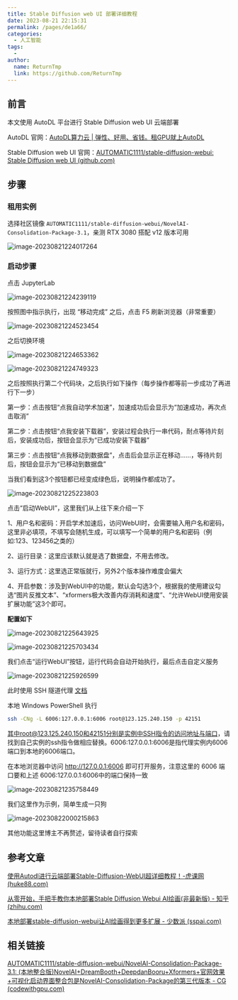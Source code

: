 ```yaml
---
title: Stable Diffusion web UI 部署详细教程
date: 2023-08-21 22:15:31
permalink: /pages/de1a66/
categories: 
  - 人工智能
tags:
  - 
author: 
  name: ReturnTmp
  link: https://github.com/ReturnTmp
---
```




## 前言

本文使用 AutoDL 平台进行 Stable Diffusion web UI 云端部署

AutoDL 官网：[AutoDL算力云 | 弹性、好用、省钱。租GPU就上AutoDL](https://www.autodl.com/home)

Stable Diffusion web UI 官网：[AUTOMATIC1111/stable-diffusion-webui: Stable Diffusion web UI (github.com)](https://github.com/AUTOMATIC1111/stable-diffusion-webui)

## 步骤

### 租用实例

选择社区镜像 `AUTOMATIC1111/stable-diffusion-webui/NovelAI-Consolidation-Package-3.1`，亲测 RTX 3080 搭配 v12 版本可用

![image-20230821224017264](https://cdn.jsdelivr.net/gh/Returntmp/blog-image@main/blog/202308212240243.png)

### 启动步骤

点击 JupyterLab

![image-20230821224239119](https://cdn.jsdelivr.net/gh/Returntmp/blog-image@main/blog/202308212242193.png)





按照图中指示执行，出现 “移动完成” 之后，点击 F5 刷新浏览器（非常重要）

![image-20230821224523454](https://cdn.jsdelivr.net/gh/Returntmp/blog-image@main/blog/202308212245535.png)



之后切换环境

![image-20230821224653362](https://cdn.jsdelivr.net/gh/Returntmp/blog-image@main/blog/202308212246441.png)

![image-20230821224749323](https://cdn.jsdelivr.net/gh/Returntmp/blog-image@main/blog/202308212247403.png)



之后按照执行第二个代码块，之后执行如下操作（每步操作都等前一步成功了再进行下一步）

第一步：点击按钮“点我自动学术加速”，加速成功后会显示为“加速成功，再次点击取消”

第二步：点击按钮“点我安装下载器”，安装过程会执行一串代码，耐点等待片刻后，安装成功后，按钮会显示为“已成功安装下载器”

第三步：点击按钮“点我移动到数据盘”，点击后会显示正在移动……，等待片刻后，按钮会显示为“已移动到数据盘”

当我们看到这3个按钮都已经变成绿色后，说明操作都成功了。

![image-20230821225223803](https://cdn.jsdelivr.net/gh/Returntmp/blog-image@main/blog/202308212252877.png)

点击“启动WebUI”，这里我们从上往下来介绍一下

1、用户名和密码：开启学术加速后，访问WebUI时，会需要输入用户名和密码，这里非必填项，不填写会随机生成，可以填写一个简单的用户名和密码（例如:123、123456之类的）

2、运行目录：这里应该默认就是选了数据盘，不用去修改。

3、运行方式：这里选正常版就行，另外2个版本操作难度会偏大

4、开启参数：涉及到WebUI中的功能，默认会勾选3个，根据我的使用建议勾选“图片反推文本”、“xformers极大改善内存消耗和速度”、“允许WebUI使用安装扩展功能”这3个即可。

**配置如下**

![image-20230821225643925](https://cdn.jsdelivr.net/gh/Returntmp/blog-image@main/blog/202308212256007.png)



![image-20230821225703434](https://cdn.jsdelivr.net/gh/Returntmp/blog-image@main/blog/202308212257513.png)



我们点击“运行WebUI”按钮，运行代码会自动开始执行，最后点击自定义服务

![image-20230821225926599](https://cdn.jsdelivr.net/gh/Returntmp/blog-image@main/blog/202308212259673.png)



此时使用 SSH 隧道代理 [文档](https://www.autodl.com/docs/ssh_proxy/)

本地 Windows PowerShell 执行

```bash
ssh -CNg -L 6006:127.0.0.1:6006 root@123.125.240.150 -p 42151
```

其中root@123.125.240.150和42151分别是实例中SSH指令的访问地址与端口，请找到自己实例的ssh指令做相应替换。6006:127.0.0.1:6006是指代理实例内6006端口到本地的6006端口。

在本地浏览器中访问 http://127.0.0.1:6006 即可打开服务，注意这里的 6006 端口要和上述 6006:127.0.0.1:6006中的端口保持一致

![image-20230821235758449](https://cdn.jsdelivr.net/gh/Returntmp/blog-image@main/blog/202308212358537.png)

我们这里作为示例，简单生成一只狗

![image-20230822000215863](https://cdn.jsdelivr.net/gh/Returntmp/blog-image@main/blog/202308220002952.png)

其他功能这里博主不再赘述，留待读者自行探索



## 参考文章

[使用Autodl进行云端部署Stable-Diffusion-WebUI超详细教程！-虎课网 (huke88.com)](https://huke88.com/article/8078.html)

[从零开始，手把手教你本地部署Stable Diffusion Webui AI绘画(非最新版) - 知乎 (zhihu.com)](https://zhuanlan.zhihu.com/p/613530403)

[本地部署stable-diffusion-webui让AI绘画得到更多扩展 - 少数派 (sspai.com)](https://sspai.com/post/79868)



## 相关链接

[AUTOMATIC1111/stable-diffusion-webui/NovelAI-Consolidation-Package-3.1: (本地整合版)NovelAI+DreamBooth+DeepdanBooru+Xformers+官网效果+可视化启动界面整合包是NovelAI-Consolidation-Package的第三代版本 - CG (codewithgpu.com)](https://www.codewithgpu.com/i/AUTOMATIC1111/stable-diffusion-webui/NovelAI-Consolidation-Package-3.1)

